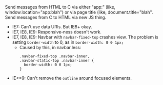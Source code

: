 Send messages from HTML to C via either "app:" (like, window.location="app:blah") or via page title (like, document.title="blah".
Send messages from C to HTML via new JS thing.

- IE7: Can't use data URIs. But IE8+ okay.
- IE7, IE8, IE9: Responsive-ness doesn't work.
- IE7, IE8, IE9: Navbar with `navbar-fixed-top` crashes view. The problem is setting `border-width` to 0, as in `border-width: 0 0 1px;`
  - Caused by this, in navbar.less:
    ```
    .navbar-fixed-top .navbar-inner,
    .navbar-static-top .navbar-inner {
      border-width: 0 0 1px;
    }
    ```
- IE<=9: Can't remove the `outline` around focused elements.
